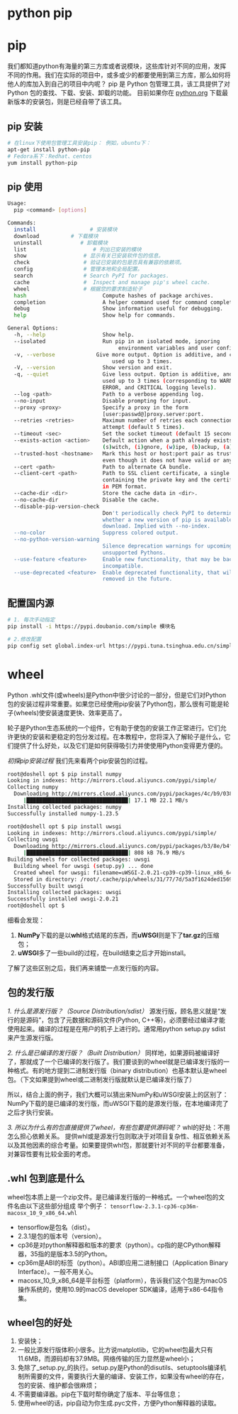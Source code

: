# python pip

# pip

我们都知道python有海量的第三方库或者说模块，这些库针对不同的应用，发挥不同的作用。我们在实际的项目中，或多或少的都要使用到第三方库，那么如何将他人的库加入到自己的项目中内呢？
pip 是 Python 包管理工具，该工具提供了对Python 包的查找、下载、安装、卸载的功能。
目前如果你在 [python.org](https://www.python.org/) 下载最新版本的安装包，则是已经自带了该工具。

## pip 安装

```bash
# 在linux下使用包管理工具安装pip： 例如，ubuntu下：
apt-get install python-pip
# Fedora系下：Redhat、centos
yum install python-pip
```

## pip 使用

```bash
Usage:   
  pip <command> [options]

Commands:
  install                 # 安装模块
  download          # 下载模块
  uninstall            # 卸载模块
  list                     # 列出已安装的模块
  show                  # 显示有关已安装软件包的信息。
  check                 # 验证已安装的包是否具有兼容的依赖项。
  config                # 管理本地和全局配置。
  search                # Search PyPI for packages.
  cache                 #  Inspect and manage pip's wheel cache.
  wheel                 # 根据您的要求制造轮子
  hash                        Compute hashes of package archives.
  completion                  A helper command used for command completion.
  debug                       Show information useful for debugging.
  help                        Show help for commands.

General Options:
  -h, --help                  Show help.
  --isolated                  Run pip in an isolated mode, ignoring
		                           environment variables and user configuration.
  -v, --verbose             Give more output. Option is additive, and can be
                                 used up to 3 times.
  -V, --version               Show version and exit.
  -q, --quiet                 Give less output. Option is additive, and can be
                              used up to 3 times (corresponding to WARNING,
                              ERROR, and CRITICAL logging levels).
  --log <path>                Path to a verbose appending log.
  --no-input                  Disable prompting for input.
  --proxy <proxy>             Specify a proxy in the form
                              [user:passwd@]proxy.server:port.
  --retries <retries>         Maximum number of retries each connection should
                              attempt (default 5 times).
  --timeout <sec>             Set the socket timeout (default 15 seconds).
  --exists-action <action>    Default action when a path already exists:
                              (s)witch, (i)gnore, (w)ipe, (b)ackup, (a)bort.
  --trusted-host <hostname>   Mark this host or host:port pair as trusted,
                              even though it does not have valid or any HTTPS.
  --cert <path>               Path to alternate CA bundle.
  --client-cert <path>        Path to SSL client certificate, a single file
                              containing the private key and the certificate
                              in PEM format.
  --cache-dir <dir>           Store the cache data in <dir>.
  --no-cache-dir              Disable the cache.
  --disable-pip-version-check
                              Don't periodically check PyPI to determine
                              whether a new version of pip is available for
                              download. Implied with --no-index.
  --no-color                  Suppress colored output.
  --no-python-version-warning
                              Silence deprecation warnings for upcoming
                              unsupported Pythons.
  --use-feature <feature>     Enable new functionality, that may be backward
                              incompatible.
  --use-deprecated <feature>  Enable deprecated functionality, that will be
                              removed in the future.
```

## 配置国内源

```bash
# 1. 每次手动指定
pip install -i https://pypi.doubanio.com/simple 模块名

# 2.修改配置
pip config set global.index-url https://pypi.tuna.tsinghua.edu.cn/simple

```

# wheel

Python .whl文件(或wheels)是Python中很少讨论的一部分，但是它们对Python包的安装过程非常重要。如果您已经使用pip安装了Python包，那么很有可能是轮子(wheels)使安装速度更快、效率更高了。

轮子是Python生态系统的一个组件，它有助于使包的安装工作正常进行。它们允许更快的安装和更稳定的包分发过程。在本教程中，您将深入了解轮子是什么，它们提供了什么好处，以及它们是如何获得吸引力并使使用Python变得更方便的。

*初探pip安装过程*
我们先来看两个pip安装包的过程。

```bash
root@doshell opt $ pip install numpy
Looking in indexes: http://mirrors.cloud.aliyuncs.com/pypi/simple/
Collecting numpy
  Downloading http://mirrors.cloud.aliyuncs.com/pypi/packages/4c/b9/038abd6fbd67b05b03cb1af590cfc02b7f1e5a37af7ac6a868f5093c29f5/numpy-1.23.5-cp39-cp39-manylinux_2_17_x86_64.manylinux2014_x86_64.whl (17.1 MB)
     |████████████████████████████████| 17.1 MB 22.1 MB/s 
Installing collected packages: numpy
Successfully installed numpy-1.23.5

root@doshell opt $ pip install uwsgi
Looking in indexes: http://mirrors.cloud.aliyuncs.com/pypi/simple/
Collecting uwsgi
  Downloading http://mirrors.cloud.aliyuncs.com/pypi/packages/b3/8e/b4fb9f793745afd6afcc0d2443d5626132e5d3540de98f28a8b8f5c753f9/uwsgi-2.0.21.tar.gz (808 kB)
     |████████████████████████████████| 808 kB 76.9 MB/s 
Building wheels for collected packages: uwsgi
  Building wheel for uwsgi (setup.py) ... done
  Created wheel for uwsgi: filename=uWSGI-2.0.21-cp39-cp39-linux_x86_64.whl size=551008 sha256=13f4f313fd1aa6ca36634fb8d73d7d107e45c75c13b62eee93c439d2bc25811b
  Stored in directory: /root/.cache/pip/wheels/31/77/7d/5a3f1624ded15696920cfa79c33e76dac4ec0fb4a65463333c
Successfully built uwsgi
Installing collected packages: uwsgi
Successfully installed uwsgi-2.0.21
root@doshell opt $ 
```

细看会发现：

1. **NumPy**下载的是以**whl**格式结尾的东西，而**uWSGI**则是下了**tar.gz**的压缩包；
2. **uWSGI**多了一些build的过程，在build结束之后才开始install。

了解了这些区别之后，我们再来铺垫一点发行版的内容。

## 包的发行版

*1. 什么是源发行版？（Source Distribution/sdist）* 
源发行版，顾名思义就是“发行的是源码”，包含了元数据和源码文件(Python, C++等)，必须要经过编译才能使用起来。编译的过程是在用户的机子上进行的。通常用python setup.py sdist来产生源发行版。

*2. 什么是已编译的发行版？（Built Distribution）* 
同样地，如果源码被编译好了，那就成了一个已编译的发行版了。我们要谈到的wheel就是已编译发行版的一种格式。有的地方提到二进制发行版（binary distribution）也基本默认是wheel包。（下文如果提到wheel或二进制发行版就默认是已编译发行版了）

所以，结合上面的例子，我们大概可以猜出来NumPy和uWSGI安装上的区别了：
NumPy下载的是已编译的发行版，而uWSGI下载的是源发行版，在本地编译完了之后才执行安装。

*3. 所以为什么有的包直接提供了wheel，有些包要提供源码呢？* 
whl的好处：不用怎么担心依赖关系。
提供whl或是源发行包则取决于对项目复杂性、相互依赖关系以及其他因素的综合考量。如果要提供whl包，那就要针对不同的平台都要准备，对兼容性要有比较全面的考虑。

## .whl 包到底是什么

wheel包本质上是一个zip文件。是已编译发行版的一种格式。一个wheel包的文件名由以下这些部分组成
举个例子：
`tensorflow-2.3.1-cp36-cp36m-macosx_10_9_x86_64.whl`

- tensorflow是包名（dist）。
- 2.3.1是包的版本号（version）。
- cp36是对python解释器和版本的要求（python）。cp指的是CPython解释器，35指的是版本3.5的Python。
- cp36m是ABI的标签（python）。ABI即应用二进制接口（Application Binary Interface）。一般不用关心。
- macosx_10_9_x86_64是平台标签（platform），告诉我们这个包是为macOS操作系统的，使用10.9的macOS developer SDK编译，适用于x86-64指令集。

## wheel包的好处

1. 安装快；
2. 一般比源发行版体积小很多。比方说matplotlib，它的wheel包最大只有11.6MB，而源码却有37.9MB。网络传输的压力显然是wheel小；
3. 免除了_setup.py_的执行。setup.py是Python的disutils、setuptools编译机制所需要的文件，需要执行大量的编译、安装工作，如果没有wheel的存在，包的安装、维护都会很麻烦；
4. 不需要编译器。pip在下载时帮你确定了版本、平台等信息；
5. 使用wheel的话，pip自动为你生成.pyc文件，方便Python解释器的读取。
